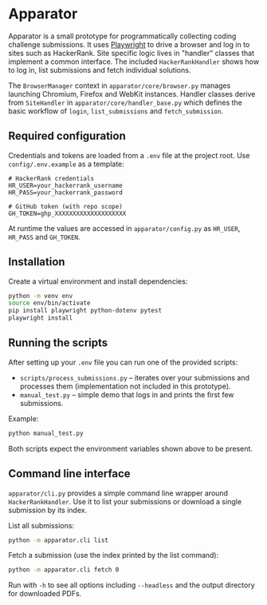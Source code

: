 # Apparator

Apparator is a small prototype for programmatically collecting coding challenge submissions. It uses [Playwright](https://playwright.dev/) to drive a browser and log in to sites such as HackerRank. Site specific logic lives in "handler" classes that implement a common interface. The included `HackerRankHandler` shows how to log in, list submissions and fetch individual solutions.

The `BrowserManager` context in `apparator/core/browser.py` manages launching Chromium, Firefox and WebKit instances. Handler classes derive from `SiteHandler` in `apparator/core/handler_base.py` which defines the basic workflow of `login`, `list_submissions` and `fetch_submission`.

## Required configuration

Credentials and tokens are loaded from a `.env` file at the project root. Use `config/.env.example` as a template:

```dotenv
# HackerRank credentials
HR_USER=your_hackerrank_username
HR_PASS=your_hackerrank_password

# GitHub token (with repo scope)
GH_TOKEN=ghp_XXXXXXXXXXXXXXXXXXXX
```

At runtime the values are accessed in `apparator/config.py` as `HR_USER`, `HR_PASS` and `GH_TOKEN`.

## Installation

Create a virtual environment and install dependencies:

```bash
python -m venv env
source env/bin/activate
pip install playwright python-dotenv pytest
playwright install
```

## Running the scripts

After setting up your `.env` file you can run one of the provided scripts:

* `scripts/process_submissions.py` – iterates over your submissions and processes them (implementation not included in this prototype).
* `manual_test.py` – simple demo that logs in and prints the first few submissions.

Example:

```bash
python manual_test.py
```

Both scripts expect the environment variables shown above to be present.

## Command line interface

`apparator/cli.py` provides a simple command line wrapper around
`HackerRankHandler`. Use it to list your submissions or download a single
submission by its index.

List all submissions:

```bash
python -m apparator.cli list
```

Fetch a submission (use the index printed by the list command):

```bash
python -m apparator.cli fetch 0
```

Run with `-h` to see all options including `--headless` and the output
directory for downloaded PDFs.
